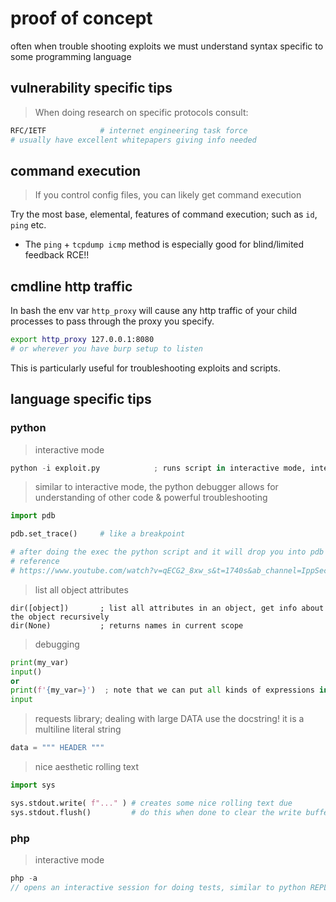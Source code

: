 # proof of concept

often when trouble shooting exploits we must understand syntax specific to some programming language

## vulnerability specific tips

> When doing research on specific protocols consult:
```sh
RFC/IETF 			# internet engineering task force
# usually have excellent whitepapers giving info needed
```



## command execution

> If you control config files, you can likely get command execution

Try the most base, elemental, features of command execution; such as `id`, `ping` etc. 

- The `ping` + `tcpdump icmp` method is especially good for blind/limited feedback RCE!!


## cmdline http traffic

In bash the env var `http_proxy` will cause any http traffic of your child processes to pass through the proxy you specify.

```bash
export http_proxy 127.0.0.1:8080
# or wherever you have burp setup to listen
```

This is particularly useful for troubleshooting exploits and scripts. 


## language specific tips

### python

> interactive mode
```python
python -i exploit.py 			; runs script in interactive mode, interprets all lines then maintains so u can interact
```

> similar to interactive mode, the python debugger allows for understanding of other code & powerful troubleshooting	 
```python
import pdb

pdb.set_trace()  	# like a breakpoint

# after doing the exec the python script and it will drop you into pdb where gdb like commands can be used to query values
# reference
# https://www.youtube.com/watch?v=qECG2_8xw_s&t=1740s&ab_channel=IppSec
```

> list all object attributes
```
dir([object]) 		; list all attributes in an object, get info about the object recursively
dir(None)			; returns names in current scope
```

> debugging
```python
print(my_var)
input()
or
print(f'{my_var=}')  ; note that we can put all kinds of expressions in here
input
```

> requests library; dealing with large DATA use the docstring! it is a multiline literal string
```python
data = """ HEADER """
```

> nice aesthetic rolling text
```python
import sys

sys.stdout.write( f"..." ) # creates some nice rolling text due
sys.stdout.flush()         # do this when done to clear the write buffer
```

### php

> interactive mode
```php
php -a		
// opens an interactive session for doing tests, similar to python REPL
```

